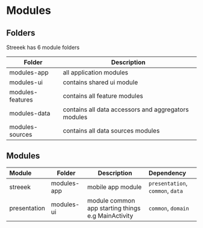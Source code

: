 # Modules

## Folders
Streeek has 6 module folders

| Folder           | Description                                         |
|------------------|-----------------------------------------------------|
| modules-app      | all application modules                             |
| modules-ui       | contains shared ui module                           |
| modules-features | contains all feature modules                        |
| modules-data     | contains all data accessors and aggregators modules |
| modules-sources  | contains all data sources modules                   |

## Modules
| Module       | Folder      | Description                                        | Dependency                       |
|:-------------|-------------|----------------------------------------------------|:---------------------------------|
| streeek      | modules-app | mobile app module                                  | `presentation`, `common`, `data` |
| presentation | modules-ui  | module common app starting things e.g MainActivity | `common`, `domain`               |
